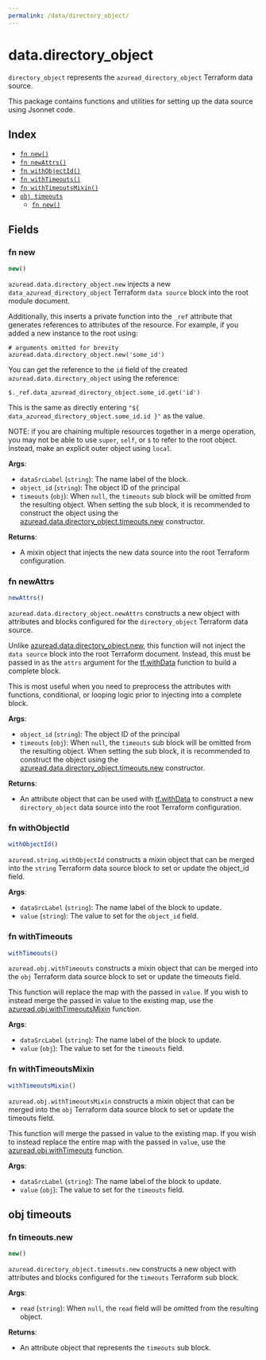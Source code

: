```yaml
---
permalink: /data/directory_object/
---
```


# data.directory_object

`directory_object` represents the `azuread_directory_object` Terraform data source.



This package contains functions and utilities for setting up the data source using Jsonnet code.


## Index

* [`fn new()`](#fn-new)
* [`fn newAttrs()`](#fn-newattrs)
* [`fn withObjectId()`](#fn-withobjectid)
* [`fn withTimeouts()`](#fn-withtimeouts)
* [`fn withTimeoutsMixin()`](#fn-withtimeoutsmixin)
* [`obj timeouts`](#obj-timeouts)
  * [`fn new()`](#fn-timeoutsnew)

## Fields

### fn new

```ts
new()
```


`azuread.data.directory_object.new` injects a new `data_azuread_directory_object` Terraform `data source`
block into the root module document.

Additionally, this inserts a private function into the `_ref` attribute that generates references to attributes of the
resource. For example, if you added a new instance to the root using:

    # arguments omitted for brevity
    azuread.data.directory_object.new('some_id')

You can get the reference to the `id` field of the created `azuread.data.directory_object` using the reference:

    $._ref.data_azuread_directory_object.some_id.get('id')

This is the same as directly entering `"${ data_azuread_directory_object.some_id.id }"` as the value.

NOTE: if you are chaining multiple resources together in a merge operation, you may not be able to use `super`, `self`,
or `$` to refer to the root object. Instead, make an explicit outer object using `local`.

**Args**:
  - `dataSrcLabel` (`string`): The name label of the block.
  - `object_id` (`string`): The object ID of the principal
  - `timeouts` (`obj`):  When `null`, the `timeouts` sub block will be omitted from the resulting object. When setting the sub block, it is recommended to construct the object using the [azuread.data.directory_object.timeouts.new](#fn-timeoutsnew) constructor.

**Returns**:
- A mixin object that injects the new data source into the root Terraform configuration.


### fn newAttrs

```ts
newAttrs()
```


`azuread.data.directory_object.newAttrs` constructs a new object with attributes and blocks configured for the `directory_object`
Terraform data source.

Unlike [azuread.data.directory_object.new](#fn-new), this function will not inject the `data source`
block into the root Terraform document. Instead, this must be passed in as the `attrs` argument for the
[tf.withData](https://github.com/tf-libsonnet/core/tree/main/docs#fn-withdata) function to build a complete block.

This is most useful when you need to preprocess the attributes with functions, conditional, or looping logic prior to
injecting into a complete block.

**Args**:
  - `object_id` (`string`): The object ID of the principal
  - `timeouts` (`obj`):  When `null`, the `timeouts` sub block will be omitted from the resulting object. When setting the sub block, it is recommended to construct the object using the [azuread.data.directory_object.timeouts.new](#fn-timeoutsnew) constructor.

**Returns**:
  - An attribute object that can be used with [tf.withData](https://github.com/tf-libsonnet/core/tree/main/docs#fn-withdata) to construct a new `directory_object` data source into the root Terraform configuration.


### fn withObjectId

```ts
withObjectId()
```

`azuread.string.withObjectId` constructs a mixin object that can be merged into the `string`
Terraform data source block to set or update the object_id field.



**Args**:
  - `dataSrcLabel` (`string`): The name label of the block to update.
  - `value` (`string`): The value to set for the `object_id` field.


### fn withTimeouts

```ts
withTimeouts()
```

`azuread.obj.withTimeouts` constructs a mixin object that can be merged into the `obj`
Terraform data source block to set or update the timeouts field.

This function will replace the map with the passed in `value`. If you wish to instead merge the
passed in value to the existing map, use the [azuread.obj.withTimeoutsMixin](TODO) function.

**Args**:
  - `dataSrcLabel` (`string`): The name label of the block to update.
  - `value` (`obj`): The value to set for the `timeouts` field.


### fn withTimeoutsMixin

```ts
withTimeoutsMixin()
```

`azuread.obj.withTimeoutsMixin` constructs a mixin object that can be merged into the `obj`
Terraform data source block to set or update the timeouts field.

This function will merge the passed in value to the existing map. If you wish
to instead replace the entire map with the passed in `value`, use the [azuread.obj.withTimeouts](TODO)
function.


**Args**:
  - `dataSrcLabel` (`string`): The name label of the block to update.
  - `value` (`obj`): The value to set for the `timeouts` field.


## obj timeouts



### fn timeouts.new

```ts
new()
```


`azuread.directory_object.timeouts.new` constructs a new object with attributes and blocks configured for the `timeouts`
Terraform sub block.



**Args**:
  - `read` (`string`):  When `null`, the `read` field will be omitted from the resulting object.

**Returns**:
  - An attribute object that represents the `timeouts` sub block.

